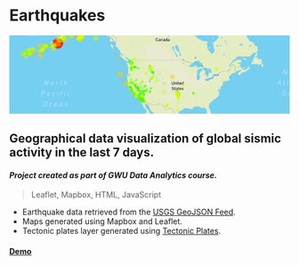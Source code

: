 # Earthquakes
![Earthquakes Map](images/earthquake.png)
## Geographical data visualization of global sismic activity in the last 7 days.
#### *Project created as part of GWU Data Analytics course.*
> Leaflet, Mapbox, HTML, JavaScript


* Earthquake data retrieved from the [USGS GeoJSON Feed](https://earthquake.usgs.gov/earthquakes/feed/v1.0/geojson.php).
* Maps generated using Mapbox and Leaflet.
* Tectonic plates layer generated using [Tectonic Plates](https://github.com/fraxen/tectonicplates).

#### [Demo](https://jmendiola84.github.io/Earthquakes-Map)
